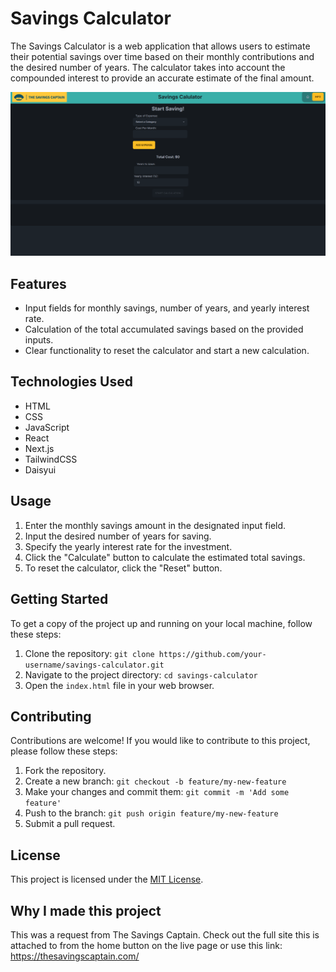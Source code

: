 # Savings Calculator

The Savings Calculator is a web application that allows users to estimate their potential savings over time based on their monthly contributions and the desired number of years. The calculator takes into account the compounded interest to provide an accurate estimate of the final amount.

![Alt text](./public/assets/sc-site.png)
## Features

- Input fields for monthly savings, number of years, and yearly interest rate.
- Calculation of the total accumulated savings based on the provided inputs.
- Clear functionality to reset the calculator and start a new calculation.

## Technologies Used

- HTML
- CSS
- JavaScript
- React
- Next.js
- TailwindCSS
- Daisyui

## Usage

1. Enter the monthly savings amount in the designated input field.
2. Input the desired number of years for saving.
3. Specify the yearly interest rate for the investment.
4. Click the "Calculate" button to calculate the estimated total savings.
5. To reset the calculator, click the "Reset" button.

## Getting Started

To get a copy of the project up and running on your local machine, follow these steps:

1. Clone the repository: `git clone https://github.com/your-username/savings-calculator.git`
2. Navigate to the project directory: `cd savings-calculator`
3. Open the `index.html` file in your web browser.

## Contributing

Contributions are welcome! If you would like to contribute to this project, please follow these steps:

1. Fork the repository.
2. Create a new branch: `git checkout -b feature/my-new-feature`
3. Make your changes and commit them: `git commit -m 'Add some feature'`
4. Push to the branch: `git push origin feature/my-new-feature`
5. Submit a pull request.

## License

This project is licensed under the [MIT License](https://opensource.org/licenses/MIT).

## Why I made this project

This was a request from The Savings Captain. Check out the full site this is attached to from the home button on the live page
or use this link: <https://thesavingscaptain.com/>
